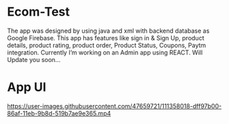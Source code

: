 # Ecom-Test
The app was designed by using java and xml with backend database as Google Firebase. 
This app has features like sign in & Sign Up, product details, product rating, product order, Product Status, Coupons, Paytm integration. 
Currently I’m working on an Admin app using REACT.
Will Update you soon...









# App UI

https://user-images.githubusercontent.com/47659721/111358018-dff97b00-86af-11eb-9b8d-519b7ae9e365.mp4

